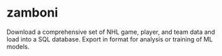 # zamboni

Download a comprehensive set of NHL game, player, and team data and load into a SQL database. Export in format for analysis or training of ML models.
